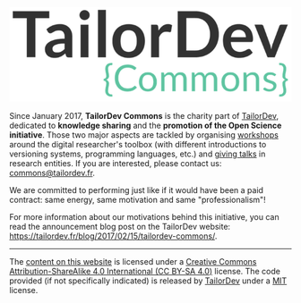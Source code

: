 <p align="center">
<img src="/assets/TailorDev-commons-logo.png">
</p>

Since January 2017, **TailorDev Commons** is the charity part of [TailorDev](https://tailordev.fr/), dedicated to **knowledge sharing** and the **promotion of the Open Science initiative**. Those two major aspects are tackled by organising [workshops](/software-carpentry/past-workshops.md) around the digital researcher's toolbox (with different introductions to versioning systems, programming languages, etc.) and [giving talks](/conferences/past-talks.md) in research entities. If you are interested, please contact us: [commons@tailordev.fr](mailto:commons@tailordev.fr).

We are committed to performing just like if it would have been a paid contract: same energy, same motivation and same "professionalism"!

For more information about our motivations behind this initiative, you can read the announcement blog post on the TailorDev website: https://tailordev.fr/blog/2017/02/15/tailordev-commons/.

---

The [content on this website](https://github.com/tailordev-commons/website) is licensed under a [Creative Commons Attribution-ShareAlike 4.0 International (CC BY-SA 4.0)](https://creativecommons.org/licenses/by-sa/4.0/) license. The code provided (if not specifically indicated) is released by [TailorDev](https://tailordev.fr) under a [MIT](https://en.wikipedia.org/wiki/MIT_License) license.